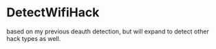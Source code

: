 # DetectWifiHack
based on my previous deauth detection, but will expand to detect other hack types as well.
